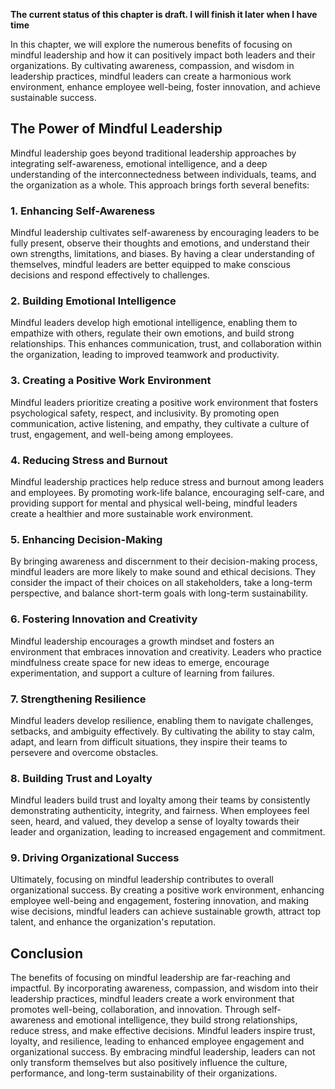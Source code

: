 **The current status of this chapter is draft. I will finish it later when I have time**

In this chapter, we will explore the numerous benefits of focusing on mindful leadership and how it can positively impact both leaders and their organizations. By cultivating awareness, compassion, and wisdom in leadership practices, mindful leaders can create a harmonious work environment, enhance employee well-being, foster innovation, and achieve sustainable success.

The Power of Mindful Leadership
-------------------------------

Mindful leadership goes beyond traditional leadership approaches by integrating self-awareness, emotional intelligence, and a deep understanding of the interconnectedness between individuals, teams, and the organization as a whole. This approach brings forth several benefits:

### 1. Enhancing Self-Awareness

Mindful leadership cultivates self-awareness by encouraging leaders to be fully present, observe their thoughts and emotions, and understand their own strengths, limitations, and biases. By having a clear understanding of themselves, mindful leaders are better equipped to make conscious decisions and respond effectively to challenges.

### 2. Building Emotional Intelligence

Mindful leaders develop high emotional intelligence, enabling them to empathize with others, regulate their own emotions, and build strong relationships. This enhances communication, trust, and collaboration within the organization, leading to improved teamwork and productivity.

### 3. Creating a Positive Work Environment

Mindful leaders prioritize creating a positive work environment that fosters psychological safety, respect, and inclusivity. By promoting open communication, active listening, and empathy, they cultivate a culture of trust, engagement, and well-being among employees.

### 4. Reducing Stress and Burnout

Mindful leadership practices help reduce stress and burnout among leaders and employees. By promoting work-life balance, encouraging self-care, and providing support for mental and physical well-being, mindful leaders create a healthier and more sustainable work environment.

### 5. Enhancing Decision-Making

By bringing awareness and discernment to their decision-making process, mindful leaders are more likely to make sound and ethical decisions. They consider the impact of their choices on all stakeholders, take a long-term perspective, and balance short-term goals with long-term sustainability.

### 6. Fostering Innovation and Creativity

Mindful leadership encourages a growth mindset and fosters an environment that embraces innovation and creativity. Leaders who practice mindfulness create space for new ideas to emerge, encourage experimentation, and support a culture of learning from failures.

### 7. Strengthening Resilience

Mindful leaders develop resilience, enabling them to navigate challenges, setbacks, and ambiguity effectively. By cultivating the ability to stay calm, adapt, and learn from difficult situations, they inspire their teams to persevere and overcome obstacles.

### 8. Building Trust and Loyalty

Mindful leaders build trust and loyalty among their teams by consistently demonstrating authenticity, integrity, and fairness. When employees feel seen, heard, and valued, they develop a sense of loyalty towards their leader and organization, leading to increased engagement and commitment.

### 9. Driving Organizational Success

Ultimately, focusing on mindful leadership contributes to overall organizational success. By creating a positive work environment, enhancing employee well-being and engagement, fostering innovation, and making wise decisions, mindful leaders can achieve sustainable growth, attract top talent, and enhance the organization's reputation.

Conclusion
----------

The benefits of focusing on mindful leadership are far-reaching and impactful. By incorporating awareness, compassion, and wisdom into their leadership practices, mindful leaders create a work environment that promotes well-being, collaboration, and innovation. Through self-awareness and emotional intelligence, they build strong relationships, reduce stress, and make effective decisions. Mindful leaders inspire trust, loyalty, and resilience, leading to enhanced employee engagement and organizational success. By embracing mindful leadership, leaders can not only transform themselves but also positively influence the culture, performance, and long-term sustainability of their organizations.
